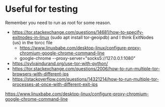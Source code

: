 # Useful for testing

Remember you need to run as root for some reason.

* https://tor.stackexchange.com/questions/14681/how-to-specify-exitnodes-in-linux (sudo apt install tor-geoipdb) and I think ExitNodes {us} in the torcc file
  * https://www.linuxbabe.com/desktop-linux/configure-proxy-chromium-google-chrome-command-line
  * google-chrome --proxy-server="socks5://127.0.0.1:1080"
* https://sylvaindurand.org/use-tor-with-python/
* https://tor.stackexchange.com/questions/2006/how-to-run-multiple-tor-browsers-with-different-ips
* https://stackoverflow.com/questions/14321214/how-to-run-multiple-tor-processes-at-once-with-different-exit-ips



https://www.linuxbabe.com/desktop-linux/configure-proxy-chromium-google-chrome-command-line
